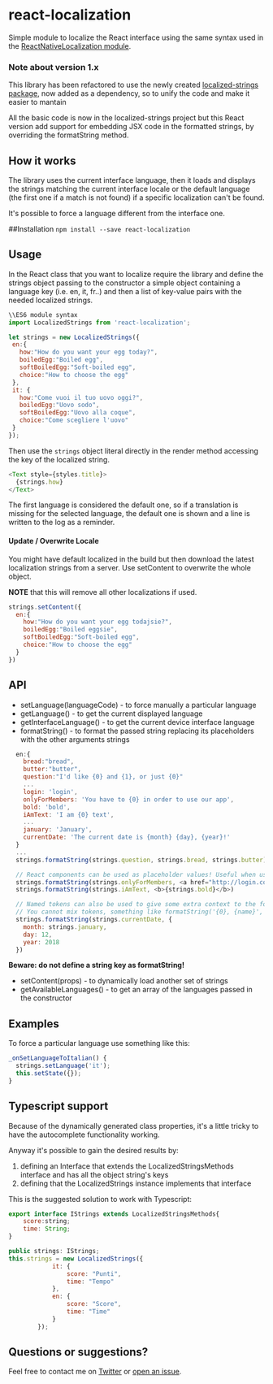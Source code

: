 # react-localization
Simple module to localize the React interface using the same syntax used in the
[ReactNativeLocalization module](https://github.com/stefalda/ReactNativeLocalization/).

### Note about version 1.x
 This library has been refactored to use the newly created [localized-strings package](https://github.com/stefalda/localized-strings), now added as a dependency, so to unify the code and make it easier to mantain

 All the basic code is now in the localized-strings project but this React version add support for embedding JSX code in the formatted strings, by overriding the formatString method.

## How it works

The library uses the current interface language, then it loads and displays the strings matching the current interface locale or the default language (the first one if a match is not found) if a specific localization can't be found.

It's possible to force a language different from the interface one.

##Installation
`npm install --save react-localization`

## Usage

In the React class that you want to localize require the library and define the strings object passing to the constructor a simple object containing a language key (i.e. en, it, fr..) and then a list of key-value pairs with the needed localized strings.

 ```js
\\ES6 module syntax
import LocalizedStrings from 'react-localization';

let strings = new LocalizedStrings({
  en:{
    how:"How do you want your egg today?",
    boiledEgg:"Boiled egg",
    softBoiledEgg:"Soft-boiled egg",
    choice:"How to choose the egg"
  },
  it: {
    how:"Come vuoi il tuo uovo oggi?",
    boiledEgg:"Uovo sodo",
    softBoiledEgg:"Uovo alla coque",
    choice:"Come scegliere l'uovo"
  }
});
```

Then use the `strings` object literal directly in the render method accessing the key of the localized string.

```js
<Text style={styles.title}>
  {strings.how}
</Text>
```

The first language is considered the default one, so if a translation is missing for the selected language, the default one is shown and a line is written to the log as a reminder.

#### Update / Overwrite Locale

You might have default localized in the build but then download the latest localization strings from a server. Use setContent to overwrite the whole object. 

**NOTE** that this will remove all other localizations if used.

```js
strings.setContent({
  en:{
    how:"How do you want your egg todajsie?",
    boiledEgg:"Boiled eggsie",
    softBoiledEgg:"Soft-boiled egg",
    choice:"How to choose the egg"
  }
})
```

## API

* setLanguage(languageCode) - to force manually a particular language
* getLanguage() - to get the current displayed language
* getInterfaceLanguage() - to get the current device interface language
* formatString() - to format the passed string replacing its placeholders with the other arguments strings
```js
  en:{
    bread:"bread",
    butter:"butter",
    question:"I'd like {0} and {1}, or just {0}"
    ...
    login: 'login',
    onlyForMembers: 'You have to {0} in order to use our app',
    bold: 'bold',
    iAmText: 'I am {0} text',
    ...
    january: 'January',
    currentDate: 'The current date is {month} {day}, {year}!'
  }
  ...
  strings.formatString(strings.question, strings.bread, strings.butter)

  // React components can be used as placeholder values! Useful when using links or customizing style
  strings.formatString(strings.onlyForMembers, <a href="http://login.com">{strings.login}</a>)
  strings.formatString(strings.iAmText, <b>{strings.bold}</b>)

  // Named tokens can also be used to give some extra context to the format strings
  // You cannot mix tokens, something like formatString('{0}, {name}', 'Hello', {name: 'Bob'}) won't work
  strings.formatString(strings.currentDate, {
    month: strings.january,
    day: 12,
    year: 2018
  })
```
**Beware: do not define a string key as formatString!**

* setContent(props) - to dynamically load another set of strings
* getAvailableLanguages() - to get an array of the languages passed in the constructor

## Examples
To force a particular language use something like this:

```js
_onSetLanguageToItalian() {
  strings.setLanguage('it');
  this.setState({});
}
```
## Typescript support
Because of the dynamically generated class properties, it's a little tricky to have the autocomplete functionality working.

Anyway it's possible to gain the desired results by:
1. defining an Interface that extends the LocalizedStringsMethods interface and has all the object string's keys
2. defining that the LocalizedStrings instance implements that interface 

This is the suggested solution to work with Typescript:

```js
export interface IStrings extends LocalizedStringsMethods{
    score:string;
    time: String;
}

public strings: IStrings;
this.strings = new LocalizedStrings({
            it: {
                score: "Punti",
                time: "Tempo"
            },
            en: {
                score: "Score",
                time: "Time"
            }
        });

```
## Questions or suggestions?
Feel free to contact me on [Twitter](https://twitter.com/talpaz) or [open an issue](https://github.com/stefalda/react-localization/issues/new).
